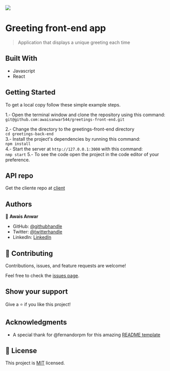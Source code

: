 ![](https://img.shields.io/badge/Microverse-blueviolet)

# Greeting front-end app
> Application that displays a unique greeting each time

## Built With

- Javascript
- React

## Getting Started

To get a local copy follow these simple example steps.  

1.- Open the terminal window and clone the repository using this command:  
`git@github.com:awaisanwar544/greetings-front-end.git` 

2.- Change the directory to the greetings-front-end directory  
`cd greetings-back-end`  
3.- Install the project's dependencies by running this command:   
`npm install`  
4.- Start the server at `http://127.0.0.1:3000` with this command:   
`nmp start` 
5.- To see the code open the project in the code editor of your preference.  

## API repo
Get the cliente repo at [client](git@github.com:awaisanwar544/greetings-backend-end.git)

## Authors
👤 **Awais Anwar**

- GitHub: [@githubhandle](https://github.com/awaisanwar544)
- Twitter: [@twitterhandle](https://twitter.com/AwaisAnwar47)
- LinkedIn: [LinkedIn](https://www.linkedin.com/in/awaisanwar544/)

## 🤝 Contributing

Contributions, issues, and feature requests are welcome!

Feel free to check the [issues page](../../issues/).

## Show your support

Give a ⭐️ if you like this project!

## Acknowledgments
- A special thank for @fernandorpm for this amazing [README template](https://github.com/microverseinc/readme-template)

## 📝 License

This project is [MIT](./LICENSE.md) licensed.

